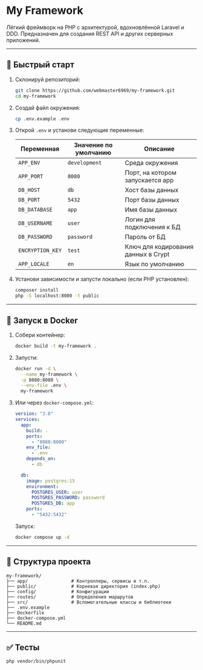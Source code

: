 
# My Framework

Лёгкий фреймворк на PHP с архитектурой, вдохновлённой Laravel и DDD. Предназначен для создания REST API и других серверных приложений.

---

## 🚀 Быстрый старт

1. Склонируй репозиторий:

   ```bash
   git clone https://github.com/webmaster6969/my-framework.git
   cd my-framework
   ```

2. Создай файл окружения:

   ```bash
   cp .env.example .env
   ```

3. Открой `.env` и установи следующие переменные:

   | Переменная       | Значение по умолчанию | Описание                            |
   |------------------|-----------------------|-------------------------------------|
   | `APP_ENV`        | `development`         | Среда окружения                     |
   | `APP_PORT`       | `8080`                | Порт, на котором запускается app    |
   | `DB_HOST`        | `db`                  | Хост базы данных                    |
   | `DB_PORT`        | `5432`                | Порт базы данных                    |
   | `DB_DATABASE`    | `app`                 | Имя базы данных                     |
   | `DB_USERNAME`    | `user`                | Логин для подключения к БД          |
   | `DB_PASSWORD`    | `password`            | Пароль от БД                        |
   | `ENCRYPTION_KEY` | `test`                | Ключ для кодирования данных в Crypt |
   | `APP_LOCALE`     | `en`                  | Язык по умолчанию                   |


4. Установи зависимости и запусти локально (если PHP установлен):

   ```bash
   composer install
   php -S localhost:8080 -t public
   ```

---

## 🐳 Запуск в Docker

1. Собери контейнер:

   ```bash
   docker build -t my-framework .
   ```

2. Запусти:

   ```bash
   docker run -d \
     --name my-framework \
     -p 8080:8080 \
     --env-file .env \
     my-framework
   ```

3. Или через `docker-compose.yml`:

   ```yaml
   version: "3.8"
   services:
     app:
       build: .
       ports:
         - "8080:8080"
       env_file:
         - .env
       depends_on:
         - db

     db:
       image: postgres:15
       environment:
         POSTGRES_USER: user
         POSTGRES_PASSWORD: password
         POSTGRES_DB: app
       ports:
         - "5432:5432"
   ```

   Запуск:

   ```bash
   docker compose up -d
   ```

---

## 📂 Структура проекта

```
my-framework/
├── app/                # Контроллеры, сервисы и т.п.
├── public/             # Корневая директория (index.php)
├── config/             # Конфигурации
├── routes/             # Определения маршрутов
├── src/                # Вспомогательные классы и библиотеки
├── .env.example
├── Dockerfile
├── docker-compose.yml
└── README.md
```

---

## ✅ Тесты

```bash
php vendor/bin/phpunit
```
